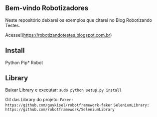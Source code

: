 ## Bem-vindo Robotizadores

Neste repositório deixarei os exemplos que citarei no Blog Robotizando Testes.

Acesse!(https://robotizandotestes.blogspot.com.br)

## Install

Python
Pip*
Robot

## Library

Baixar Library e executar: ``sudo python setup.py install``

Git das Library do projeto: 
``Faker: https://github.com/guykisel/robotframework-faker``
``SeleniumLibrary: https://github.com/robotframework/SeleniumLibrary``

